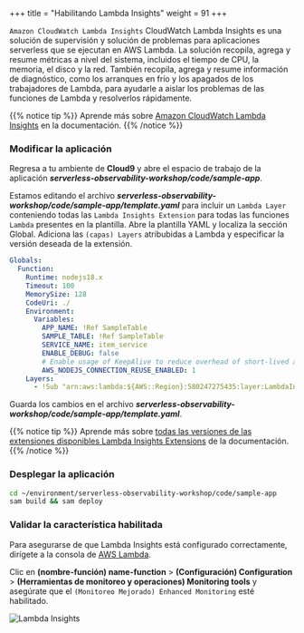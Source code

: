 +++
title = "Habilitando Lambda Insights"
weight = 91
+++

`Amazon CloudWatch Lambda Insights` CloudWatch Lambda Insights es una solución de supervisión y solución de problemas para aplicaciones serverless que se ejecutan en AWS Lambda. La solución recopila, agrega y resume métricas a nivel del sistema, incluidos el tiempo de CPU, la memoria, el disco y la red. También recopila, agrega y resume información de diagnóstico, como los arranques en frío y los apagados de los trabajadores de Lambda, para ayudarle a aislar los problemas de las funciones de Lambda y resolverlos rápidamente.

{{% notice tip %}}
Aprende más sobre [Amazon CloudWatch Lambda Insights](https://docs.aws.amazon.com/lambda/latest/dg/monitoring-insights.html) en la documentación.
{{% /notice %}}


### Modificar la aplicación

Regresa a tu ambiente de **Cloud9** y abre el espacio de trabajo de la aplicación ***serverless-observability-workshop/code/sample-app***.

Estamos editando el archivo ***serverless-observability-workshop/code/sample-app/template.yaml*** para incluir un `Lambda Layer` conteniendo todas las `Lambda Insights Extension` para todas las funciones  `Lambda` presentes en la plantilla. Abre la plantilla YAML y localiza la sección Global. Adiciona las `(capas) Layers` atribubidas a Lambda y especificar la versión deseada de la extensión.

```yaml
Globals:
  Function:
    Runtime: nodejs18.x
    Timeout: 100
    MemorySize: 128
    CodeUri: ./
    Environment:
      Variables:
        APP_NAME: !Ref SampleTable
        SAMPLE_TABLE: !Ref SampleTable
        SERVICE_NAME: item_service
        ENABLE_DEBUG: false
        # Enable usage of KeepAlive to reduce overhead of short-lived actions, like DynamoDB queries
        AWS_NODEJS_CONNECTION_REUSE_ENABLED: 1
    Layers:                                                                                 # <----- ADD FOR LAMBDA INSIGHTS
      - !Sub "arn:aws:lambda:${AWS::Region}:580247275435:layer:LambdaInsightsExtension:14"  # <----- ADD FOR LAMBDA INSIGHTS
```

Guarda los cambios en el archivo ***serverless-observability-workshop/code/sample-app/template.yaml***.

{{% notice tip %}}
Aprende más sobre [todas las versiones de las extensiones disponibles Lambda Insights Extensions](https://docs.aws.amazon.com/AmazonCloudWatch/latest/monitoring/Lambda-Insights-extension-versions.html) de la documentación.
{{% /notice %}}

### Desplegar la aplicación

```sh
cd ~/environment/serverless-observability-workshop/code/sample-app
sam build && sam deploy
```

### Validar la característica habilitada

Para asegurarse de que Lambda Insights está configurado correctamente, dirígete a la consola de [AWS Lambda](https://console.aws.amazon.com/lambda/home?#functions?f0=true&n0=false&op=and&v0=monitoring). 

Clic en **(nombre-función) name-function** > **(Configuración) Configuration** > **(Herramientas de monitoreo y operaciones) Monitoring tools** y asegúrate que el `(Monitoreo Mejorado) Enhanced Monitoring` esté habilitado.

![Lambda Insights](/images/li_1.png)

